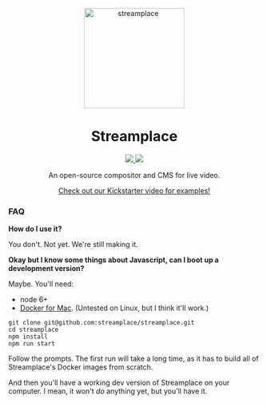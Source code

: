 <p align="center">
  <a href="https://stream.kitchen/">
    <img alt="streamplace" src="https://crap.stream.place/icon.svg" width="200">
  </a>
</p>

<h1 align="center">Streamplace</h1>

<p align="center">
  <a href="https://travis-ci.org/streamplace/streamplace">
    <img src="https://travis-ci.org/streamplace/streamplace.svg?branch=master">
  </a>
  <a href="https://slack.stream.place/">
    <img src="https://slack.stream.place/badge.svg">
  </a>
</p>

<p align="center">
  An open-source compositor and CMS for live video.
</p>

<p align="center">
  <a href="https://www.kickstarter.com/projects/338091149/stream-kitchen">Check out our Kickstarter video for examples!</a>
</p>

### FAQ

**How do I use it?**

You don't. Not yet. We're still making it.

**Okay but I know some things about Javascript, can I boot up a development version?**

Maybe. You'll need:

* node 6+
* [Docker for Mac](https://www.docker.com/products/docker). (Untested on Linux, but I think it'll
  work.)

```
git clone git@github.com:streamplace/streamplace.git
cd streamplace
npm install
npm run start
```

Follow the prompts. The first run will take a long time, as it has to build all of Streamplace's
Docker images from scratch.

And then you'll have a working dev version of Streamplace on your computer. I mean, it won't *do* anything yet, but you'll have it.
